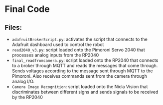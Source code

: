 # Final Code
## Files:
- `adafruitBrokerScript.py`: activates the script that connects to the Adafruit dashboard used to control the robot
- `read2040_v3.py`: script loaded onto the Pimoroni Servo 2040 that processes analog inputs from the RP2040
- `final_readfromcamera.py`: script loaded onto the RP2040 that connects to a broker through MQTT and reads the messages that come through. Sends voltages according to the message sent through MQTT to the Pimoroni. Also receives commands sent from the camera through analog I/O.
- `Camera Image Recognition`: script loaded onto the Nicla Vision that discriminates between different signs and sends signals to be received by the RP2040

